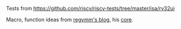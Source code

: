 Tests from https://github.com/riscv/riscv-tests/tree/master/isa/rv32ui

Macro, function ideas from [regymm's blog](https://www.ustcpetergu.com/MyBlog/experience/2021/07/09/about-riscv-testing.html), his [core](https://github.com/regymm/quasiSoC).

